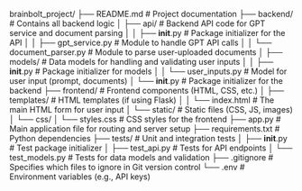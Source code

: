 brainbolt_project/
├── README.md                   # Project documentation
├── backend/                    # Contains all backend logic
│   ├── api/                    # Backend API code for GPT service and document parsing
│   │   ├── __init__.py         # Package initializer for the API
│   │   ├── gpt_service.py      # Module to handle GPT API calls
│   │   └── document_parser.py  # Module to parse user-uploaded documents
│   ├── models/                 # Data models for handling and validating user inputs
│   │   ├── __init__.py         # Package initializer for models
│   │   └── user_inputs.py      # Model for user input (prompt, documents)
│   └── __init__.py             # Package initializer for the backend
├── frontend/                   # Frontend components (HTML, CSS, etc.)
│   ├── templates/              # HTML templates (if using Flask)
│   │   └── index.html          # The main HTML form for user input
│   └── static/                 # Static files (CSS, JS, images)
│       └── css/
│           └── styles.css      # CSS styles for the frontend
├── app.py                      # Main application file for routing and server setup
├── requirements.txt            # Python dependencies
├── tests/                      # Unit and integration tests
│   ├── __init__.py             # Test package initializer
│   ├── test_api.py             # Tests for API endpoints
│   └── test_models.py          # Tests for data models and validation
├── .gitignore                  # Specifies which files to ignore in Git version control
└── .env                        # Environment variables (e.g., API keys)
